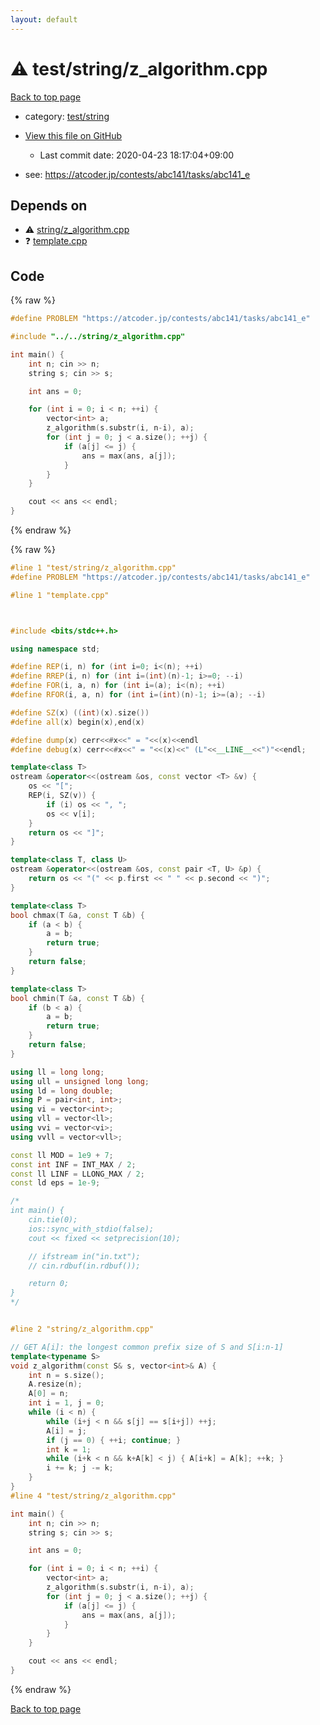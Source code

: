 ```yaml
---
layout: default
---
```


<!-- mathjax config similar to math.stackexchange -->
<script type="text/javascript" async
  src="https://cdnjs.cloudflare.com/ajax/libs/mathjax/2.7.5/MathJax.js?config=TeX-MML-AM_CHTML">
</script>
<script type="text/x-mathjax-config">
  MathJax.Hub.Config({
    TeX: { equationNumbers: { autoNumber: "AMS" }},
    tex2jax: {
      inlineMath: [ ['$','$'] ],
      processEscapes: true
    },
    "HTML-CSS": { matchFontHeight: false },
    displayAlign: "left",
    displayIndent: "2em"
  });
</script>

<script type="text/javascript" src="https://cdnjs.cloudflare.com/ajax/libs/jquery/3.4.1/jquery.min.js"></script>
<script src="https://cdn.jsdelivr.net/npm/jquery-balloon-js@1.1.2/jquery.balloon.min.js" integrity="sha256-ZEYs9VrgAeNuPvs15E39OsyOJaIkXEEt10fzxJ20+2I=" crossorigin="anonymous"></script>
<script type="text/javascript" src="../../../assets/js/copy-button.js"></script>
<link rel="stylesheet" href="../../../assets/css/copy-button.css" />


# :warning: test/string/z_algorithm.cpp

<a href="../../../index.html">Back to top page</a>

* category: <a href="../../../index.html#e46c0047b1d14ef43eeaaf13f64d385f">test/string</a>
* <a href="{{ site.github.repository_url }}/blob/master/test/string/z_algorithm.cpp">View this file on GitHub</a>
    - Last commit date: 2020-04-23 18:17:04+09:00


* see: <a href="https://atcoder.jp/contests/abc141/tasks/abc141_e">https://atcoder.jp/contests/abc141/tasks/abc141_e</a>


## Depends on

* :warning: <a href="../../string/z_algorithm.cpp.html">string/z_algorithm.cpp</a>
* :question: <a href="../../template.cpp.html">template.cpp</a>


## Code

<a id="unbundled"></a>
{% raw %}
```cpp
#define PROBLEM "https://atcoder.jp/contests/abc141/tasks/abc141_e"

#include "../../string/z_algorithm.cpp"

int main() {
    int n; cin >> n;
    string s; cin >> s;

    int ans = 0;

    for (int i = 0; i < n; ++i) {
        vector<int> a;
        z_algorithm(s.substr(i, n-i), a);
        for (int j = 0; j < a.size(); ++j) {
            if (a[j] <= j) {
                ans = max(ans, a[j]);
            }
        }
    }

    cout << ans << endl;
}

```
{% endraw %}

<a id="bundled"></a>
{% raw %}
```cpp
#line 1 "test/string/z_algorithm.cpp"
#define PROBLEM "https://atcoder.jp/contests/abc141/tasks/abc141_e"

#line 1 "template.cpp"



#include <bits/stdc++.h>

using namespace std;

#define REP(i, n) for (int i=0; i<(n); ++i)
#define RREP(i, n) for (int i=(int)(n)-1; i>=0; --i)
#define FOR(i, a, n) for (int i=(a); i<(n); ++i)
#define RFOR(i, a, n) for (int i=(int)(n)-1; i>=(a); --i)

#define SZ(x) ((int)(x).size())
#define all(x) begin(x),end(x)

#define dump(x) cerr<<#x<<" = "<<(x)<<endl
#define debug(x) cerr<<#x<<" = "<<(x)<<" (L"<<__LINE__<<")"<<endl;

template<class T>
ostream &operator<<(ostream &os, const vector <T> &v) {
    os << "[";
    REP(i, SZ(v)) {
        if (i) os << ", ";
        os << v[i];
    }
    return os << "]";
}

template<class T, class U>
ostream &operator<<(ostream &os, const pair <T, U> &p) {
    return os << "(" << p.first << " " << p.second << ")";
}

template<class T>
bool chmax(T &a, const T &b) {
    if (a < b) {
        a = b;
        return true;
    }
    return false;
}

template<class T>
bool chmin(T &a, const T &b) {
    if (b < a) {
        a = b;
        return true;
    }
    return false;
}

using ll = long long;
using ull = unsigned long long;
using ld = long double;
using P = pair<int, int>;
using vi = vector<int>;
using vll = vector<ll>;
using vvi = vector<vi>;
using vvll = vector<vll>;

const ll MOD = 1e9 + 7;
const int INF = INT_MAX / 2;
const ll LINF = LLONG_MAX / 2;
const ld eps = 1e-9;

/*
int main() {
    cin.tie(0);
    ios::sync_with_stdio(false);
    cout << fixed << setprecision(10);

    // ifstream in("in.txt");
    // cin.rdbuf(in.rdbuf());

    return 0;
}
*/


#line 2 "string/z_algorithm.cpp"

// GET A[i]: the longest common prefix size of S and S[i:n-1]
template<typename S>
void z_algorithm(const S& s, vector<int>& A) {
    int n = s.size();
    A.resize(n);
    A[0] = n;
    int i = 1, j = 0;
    while (i < n) {
        while (i+j < n && s[j] == s[i+j]) ++j;
        A[i] = j;
        if (j == 0) { ++i; continue; }
        int k = 1;
        while (i+k < n && k+A[k] < j) { A[i+k] = A[k]; ++k; }
        i += k; j -= k;
    }
}
#line 4 "test/string/z_algorithm.cpp"

int main() {
    int n; cin >> n;
    string s; cin >> s;

    int ans = 0;

    for (int i = 0; i < n; ++i) {
        vector<int> a;
        z_algorithm(s.substr(i, n-i), a);
        for (int j = 0; j < a.size(); ++j) {
            if (a[j] <= j) {
                ans = max(ans, a[j]);
            }
        }
    }

    cout << ans << endl;
}

```
{% endraw %}

<a href="../../../index.html">Back to top page</a>


